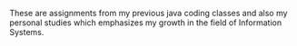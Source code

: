 These are assignments from my previous java coding classes and also my personal studies which emphasizes my growth in the field of Information Systems.
